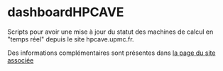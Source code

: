 # dashboardHPCAVE
Scripts pour avoir une mise à jour du statut des machines de calcul en "temps réel" depuis le site hpcave.upmc.fr.

Des informations complémentaires sont présentes dans [la page du site associée](https://iscddocs.github.io/docs/hpcave/statistics.html)

